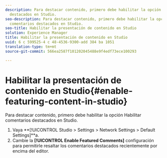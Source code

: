 ```yaml
---
description: Para destacar contenido, primero debe habilitar la opción Habilitar comentarios
  destacados en Studio.
seo-description: Para destacar contenido, primero debe habilitar la opción Habilitar
  comentarios destacados en Studio.
seo-title: Habilitar la presentación de contenido en Studio
solution: Experience Manager
title: Habilitar la presentación de contenido en Studio
uuid: 6 c 599525-4 c 48-4536-9300-add 384 ba 1051
translation-type: tm+mt
source-git-commit: 566ea2587f101202045488e9f4edf73ece100293

---
```



# Habilitar la presentación de contenido en Studio{#enable-featuring-content-in-studio}

Para destacar contenido, primero debe habilitar la opción Habilitar comentarios destacados en Studio.

1. Vaya **[!UICONTROL Studio > Settings > Network Settings > Default Settings]**a.
1. Cambie la **[!UICONTROL Enable Featured Comments]** configuración para permitirle resaltar los comentarios destacados recientemente por encima del editor.
